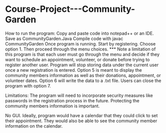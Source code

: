 # Course-Project---Community-Garden

How to run the program:
Copy and paste code into notepad++  or an IDE. Save as CommunityGarden.Java    Compile code with javac CommunityGarden
Once program is running.
Start by registering. Choose option 1.
Then proceed through the menu choices.
*** Note a limitation of this program is that each user must go through the menu and decide if they want to schedule an appointment, volunteer, or donate before trying to register another user. Program will stop storing data under the current user once a new registration is entered. 
Option 5 is meant to display the community members information as well as their donations, appointment, or volunteer dates. 
Option 6 will write the data to a .txt file. 
Users can close the program with option 7.

Limitations: 
The program will need to incorporate security measures like passwords in the registration process in the future. Protecting the community members information is important. 

No GUI. Ideally, program would have a calendar that they could click to set their appointment. They would also be able to see the community member information on the calendar. 
